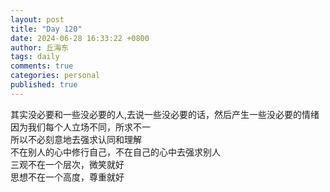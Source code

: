 ```yaml
---
layout: post
title: "Day 120"
date: 2024-06-28 16:33:22 +0800
author: 丘海东 
tags: daily
comments: true
categories: personal
published: true
---
```

其实没必要和一些没必要的人,去说一些没必要的话，然后产生一些没必要的情绪  
因为我们每个人立场不同，所求不一  
所以不必刻意地去强求认同和理解  
不在别人的心中修行自己，不在自己的心中去强求别人  
三观不在一个层次，微笑就好  
思想不在一个高度，尊重就好
